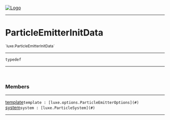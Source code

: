 
[![Logo](../../images/logo.png)](../../api/index.html)

---



<h1>ParticleEmitterInitData</h1>
<small>`luxe.ParticleEmitterInitData`</small>



---

`typedef`

---

&nbsp;
&nbsp;



<h3>Members</h3> <hr/><span class="member apipage">
                <a name="template"><a class="lift" href="#template">template</a></a><code class="signature apipage">template : [luxe.options.ParticleEmitterOptions](#)</code><br/></span>
            <span class="small_desc_flat"></span><span class="member apipage">
                <a name="system"><a class="lift" href="#system">system</a></a><code class="signature apipage">system : [luxe.ParticleSystem](#)</code><br/></span>
            <span class="small_desc_flat"></span>







---

&nbsp;
&nbsp;
&nbsp;
&nbsp;